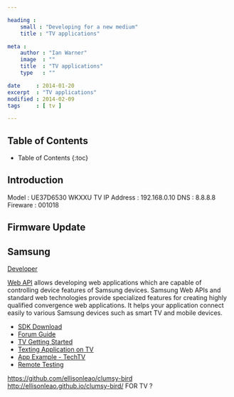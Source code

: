```yaml
---

heading :
    small : "Developing for a new medium"
    title : "TV applications"

meta :
    author : "Ian Warner"
    image  : ""
    title  : "TV applications"
    type   : ""

date     : 2014-01-20
excerpt  : "TV applications"
modified : 2014-02-09
tags     : [ tv ]

---
```


## Table of Contents
* Table of Contents
{:toc}

## Introduction
Model         : UE37D6530 WKXXU
TV IP Address : 192.168.0.10
DNS           : 8.8.8.8
Fireware      : 001018

## Firmware Update

## Samsung
[Developer][]

[Web API][] allows developing web applications which are capable of controlling
device features of Samsung devices. Samsung Web APIs and standard web technologies provide specialized features for creating highly qualified convergence web applications. It helps your application connect easily to various Samsung devices such as smart TV and mobile devices.

* [SDK Download][]
* [Forum Guide][]
* [TV Getting Started][]
* [Texting Application on TV][]
* [App Example - TechTV][]
* [Remote Testing][]

[Developer]:http://developer.samsung.com/
[Web API]:http://developer.samsung.com/samsung-web-api
[Forum Guide]:http://www.samsungdforum.com/guide/
[Texting Application on TV]:http://www.samsungdforum.com/Guide/art00013/index.html
[TV Getting Started]:http://www.samsungdforum.com/Support/BeginningforSmartTV
[SDK Download]:http://www.samsungdforum.com/Devtools/Sdkdownload
[App Example - TechTV]:https://github.com/kimptoc/BritishTechTVBasic/
[Remote Testing]:https://rts.samsungdforum.com/

https://github.com/ellisonleao/clumsy-bird
http://ellisonleao.github.io/clumsy-bird/ FOR TV ?